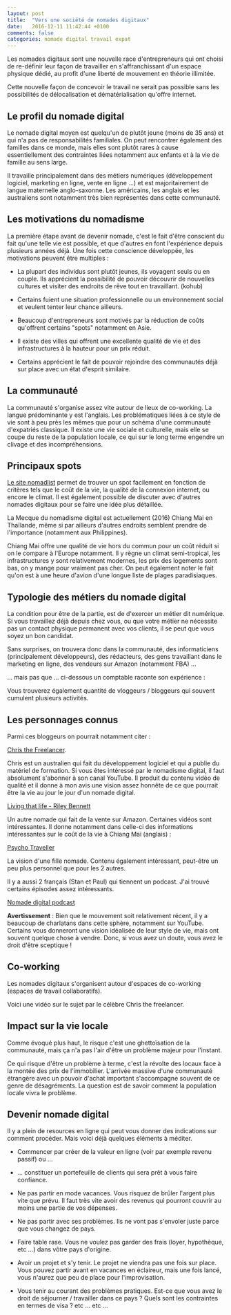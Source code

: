 ```yaml
---
layout: post
title:  "Vers une société de nomades digitaux"
date:   2016-12-11 11:42:44 +0100
comments: false
categories: nomade digital travail expat
---
```

Les nomades digitaux sont une nouvelle race d'entrepreneurs qui ont choisi de re-définir leur façon de travailler en s'affranchissant d'un espace physique dédié, au profit d'une liberté de mouvement en théorie illimitée.

Cette nouvelle façon de concevoir le travail ne serait pas possible sans les possibilités de délocalisation et dématérialisation qu'offre internet.

## Le profil du nomade digital

Le nomade digital moyen est quelqu'un de plutôt jeune (moins de 35 ans) et qui n'a pas de responsabilités familiales. On peut rencontrer également des familles dans ce monde, mais elles sont plutôt rares à cause essentiellement des contraintes liées notamment aux enfants et à la vie de famille au sens large.

Il travaille principalement dans des métiers numériques (développement logiciel, marketing en ligne, vente en ligne ...) et est majoritairement de langue maternelle anglo-saxonne. Les américains, les anglais et les australiens sont notamment très bien représentés dans cette communauté. 

## Les motivations du nomadisme

La première étape avant de devenir nomade, c'est le fait d'être conscient du fait qu'une telle vie est possible, et que d'autres en font l'expérience depuis plusieurs années déjà. Une fois cette conscience développée, les motivations peuvent être multiples :

* La plupart des individus sont plutôt jeunes, ils voyagent seuls ou en couple. Ils apprécient la possibilité de pouvoir découvrir de nouvelles cultures et visiter des endroits de rêve tout en travaillant. (kohub)

* Certains fuient une situation professionnelle ou un environnement social et veulent tenter leur chance ailleurs.

* Beaucoup d'entrepreneurs sont motivés par la réduction de coûts qu'offrent certains "spots" notamment en Asie.

* Il existe des villes qui offrent une excellente qualité de vie et des infrastructures à la hauteur pour un prix réduit.

* Certains apprécient le fait de pouvoir rejoindre des communautés déjà sur place avec un état d'esprit similaire.

## La communauté

La communauté s'organise assez vite autour de lieux de co-working. La langue prédominante y est l'anglais. Les problématiques liées à ce style de vie sont à peu près les mêmes que pour un schéma d'une communauté d'expatriés classique. Il existe une vie sociale et culturelle, mais elle se coupe du reste de la population locale, ce qui sur le long terme engendre un clivage et des incompréhensions.

## Principaux spots

[Le site nomadlist](https://nomadlist.com/best-cities-for-digital-nomads) permet de trouver un spot facilement en fonction de critères tels que le coût de la vie, la qualité de la connexion internet, ou encore le climat. Il est également possible de discuter avec d'autres nomades digitaux pour se faire une idée plus détaillée.

La Mecque du nomadisme digital est actuellement (2016) Chiang Mai en Thaïlande, même si par ailleurs d'autres endroits semblent prendre de l'importance (notamment aux Philippines).

Chiang Mai offre une qualité de vie hors du commun pour un coût réduit si on le compare à l'Europe notamment. Il y règne un climat semi-tropical, les infrastructures y sont relativement modernes, les prix des logements sont bas, on y mange pour vraiment pas cher. On peut également noter le fait qu'on est à une heure d'avion d'une longue liste de plages paradisiaques.

## Typologie des métiers du nomade digital

La condition pour être de la partie, est de d'exercer un métier dit numérique. Si vous travaillez déjà depuis chez vous, ou que votre métier ne nécessite pas un contact physique permanent avec vos clients, il se peut que vous soyez un bon candidat.

Sans surprises, on trouvera donc dans la communauté, des informaticiens (principalement développeurs), des rédacteurs, des gens travaillant dans le marketing en ligne, des vendeurs sur Amazon (notamment FBA) ... 

... mais pas que ... ci-dessous un comptable raconte son expérience :

<object type="application/x-shockwave-flash" style="width:100%; height:366px;" data="//www.youtube.com/v/bb1oH9k4QJM?color2=FBE9EC&amp;version=3">
        <param name="movie" value="//www.youtube.com/v/bb1oH9k4QJM?color2=FBE9EC&amp;version=3" />
        <param name="allowFullScreen" value="true" />
        <param name="allowscriptaccess" value="always" />
</object>

Vous trouverez également quantité de vloggeurs / bloggeurs qui souvent cumulent plusieurs activités.

## Les personnages connus

Parmi ces bloggeurs on pourrait notamment citer :

[Chris the Freelancer](http://christhefreelancer.com/).

Chris est un australien qui fait du développement logiciel et qui a publie du matériel de formation. Si vous êtes intéressé par le nomadisme digital, il faut absolument s'abonner à son canal YouTube. Il produit du contenu vidéo de qualité et il donne à mon avis une vision assez honnête de ce que pourrait être la vie au jour le jour d'un nomade digital.

[Living that life - Riley Bennett](https://www.youtube.com/channel/UCfKl9cAXbHNJWsZQjAYDjpQ)

Un autre nomade qui fait de la vente sur Amazon. Certaines vidéos sont intéressantes. Il donne notamment dans celle-ci des informations intéressantes sur le coût de la vie à Chiang Mai (anglais) :

<object type="application/x-shockwave-flash" style="width:100%; height:366px;" data="//www.youtube.com/v/5Ly6rqSL_pc?color2=FBE9EC&amp;version=3">
        <param name="movie" value="//www.youtube.com/v/5Ly6rqSL_pc?color2=FBE9EC&amp;version=3" />
        <param name="allowFullScreen" value="true" />
        <param name="allowscriptaccess" value="always" />
</object>

[Psycho Traveller](https://www.youtube.com/channel/UCfBczdzN3Rf86e7liQYbZRg)

La vision d'une fille nomade. Contenu également intéressant, peut-être un peu plus personnel que pour les 2 autres.

<object type="application/x-shockwave-flash" style="width:100%; height:366px;;" data="//www.youtube.com/v/SZH7VMm5QOc?color2=FBE9EC&amp;version=3">
        <param name="movie" value="//www.youtube.com/v/SZH7VMm5QOc?color2=FBE9EC&amp;version=3" />
        <param name="allowFullScreen" value="true" />
        <param name="allowscriptaccess" value="always" />
</object>

Il y a aussi 2 français (Stan et Paul) qui tiennent un podcast. J'ai trouvé certains épisodes assez intéressants.

[Nomade digital podcast](http://nomadedigitalpodcast.com/)

**Avertissement** : Bien que le mouvement soit relativement récent, il y a beaucoup de charlatans dans cette sphère, notamment sur YouTube. Certains vous donneront une vision idéalisée de leur style de vie, mais ont souvent quelque chose à vendre. Donc, si vous avez un doute, vous avez le droit d'être sceptique !

## Co-working

Les nomades digitaux s'organisent autour d'espaces de co-working (espaces de travail collaboratifs). 

Voici une vidéo sur le sujet par le célèbre Chris the freelancer.

<object type="application/x-shockwave-flash" style="width:100%; height:366px;;" data="//www.youtube.com/v/81_2BhApfd4?color2=FBE9EC&amp;version=3">
        <param name="movie" value="//www.youtube.com/v/81_2BhApfd4?color2=FBE9EC&amp;version=3" />
        <param name="allowFullScreen" value="true" />
        <param name="allowscriptaccess" value="always" />
</object>

## Impact sur la vie locale

Comme évoqué plus haut, le risque c'est une ghettoïsation de la communauté, mais ça n'a pas l'air d'être un problème majeur pour l'instant.

Ce qui risque d'être un problème à terme, c'est la révolte des locaux face à la montée des prix de l'immobilier. L'arrivée massive d'une communauté étrangère avec un pouvoir d'achat important s'accompagne souvent de ce genre de désagréments. La question est de savoir comment la population locale vivra le problème.

## Devenir nomade digital

Il y a plein de resources en ligne qui peut vous donner des indications sur comment procéder. Mais voici déjà quelques éléments à méditer.

* Commencer par créer de la valeur en ligne (voir par exemple revenu passif) ou ...

* ... constituer un portefeuille de clients qui sera prêt à vous faire confiance.

* Ne pas partir en mode vacances. Vous risquez de brûler l'argent plus vite que prévu. Il faut très vite avoir des revenus qui pourront couvrir au moins une partie de vos dépenses.

* Ne pas partir avec ses problèmes. Ils ne vont pas s'envoler juste parce que vous changez de pays.

* Faire table rase. Vous ne voulez pas garder des frais (loyer, hypothèque, etc ...) dans vôtre pays d'origine.

* Avoir un projet et s'y tenir. Le projet ne viendra pas une fois sur place. Vous pouvez partir avant en vacances en éclaireur, mais une fois lancé, vous n'aurez que peu de place pour l'improvisation.

* Vous tenir au courant des problèmes pratiques. Est-ce que vous avez le droit de séjourner / travailler dans ce pays ? Quels sont les contraintes en termes de visa ? etc ... etc ...


